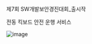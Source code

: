 제7회 SW개발보안경진대회_출시작

전동 킥보드 안전 운행 서비스

![image](https://user-images.githubusercontent.com/45021096/101444315-94259000-3962-11eb-8c3d-a4d78bf54aed.png)
